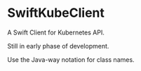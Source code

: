 # SwiftKubeClient
 
A Swift Client for Kubernetes API.

Still in early phase of development.

Use the Java-way notation for class names.
